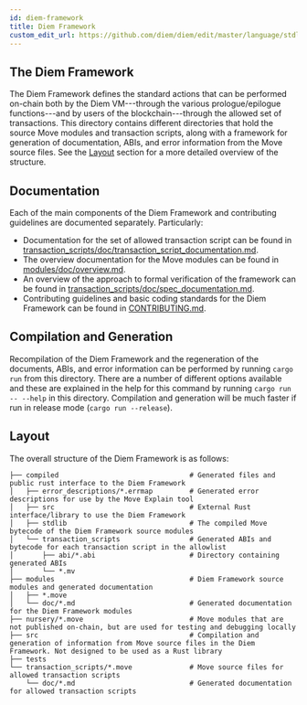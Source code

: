 ```yaml
---
id: diem-framework
title: Diem Framework
custom_edit_url: https://github.com/diem/diem/edit/master/language/stdlib/README.md
---
```


## The Diem Framework

The Diem Framework defines the standard actions that can be performed on-chain
both by the Diem VM---through the various prologue/epilogue functions---and by
users of the blockchain---through the allowed set of transactions. This
directory contains different directories that hold the source Move
modules and transaction scripts, along with a framework for generation of
documentation, ABIs, and error information from the Move source
files. See the [Layout](#layout) section for a more detailed overview of the structure.

## Documentation

Each of the main components of the Diem Framework and contributing guidelines are documented separately. Particularly:
* Documentation for the set of allowed transaction script can be found in [transaction_scripts/doc/transaction_script_documentation.md](transaction_scripts/doc/transaction_script_documentation.md).
* The overview documentation for the Move modules can be found in [modules/doc/overview.md](modules/doc/overview.md).
* An overview of the approach to formal verification of the framework can be found in [transaction_scripts/doc/spec_documentation.md](transaction_scripts/doc/spec_documentation.md).
* Contributing guidelines and basic coding standards for the Diem Framework can be found in [CONTRIBUTING.md](CONTRIBUTING.md).

## Compilation and Generation

Recompilation of the Diem Framework and the regeneration of the documents,
ABIs, and error information can be performed by running `cargo run` from this
directory. There are a number of different options available and these are
explained in the help for this command by running `cargo run -- --help` in this
directory. Compilation and generation will be much faster if run in release
mode (`cargo run --release`).

## Layout
The overall structure of the Diem Framework is as follows:

```
├── compiled                                # Generated files and public rust interface to the Diem Framework
│   ├── error_descriptions/*.errmap         # Generated error descriptions for use by the Move Explain tool
│   ├── src                                 # External Rust interface/library to use the Diem Framework
│   ├── stdlib                              # The compiled Move bytecode of the Diem Framework source modules
│   └── transaction_scripts                 # Generated ABIs and bytecode for each transaction script in the allowlist
│       ├── abi/*.abi                       # Directory containing generated ABIs
│       └── *.mv
├── modules                                 # Diem Framework source modules and generated documentation
│   ├── *.move
│   └── doc/*.md                            # Generated documentation for the Diem Framework modules
├── nursery/*.move                          # Move modules that are not published on-chain, but are used for testing and debugging locally
├── src                                     # Compilation and generation of information from Move source files in the Diem Framework. Not designed to be used as a Rust library
├── tests
└── transaction_scripts/*.move              # Move source files for allowed transaction scripts
    └── doc/*.md                            # Generated documentation for allowed transaction scripts
```
